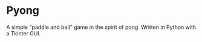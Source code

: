 # Pyong

A simple "paddle and ball" game in the spirit of pong. Written in Python with a Tkinter GUI.
